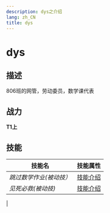 ```yaml
---
description: dys之介绍
lang: zh_CN
title: dys
---
```


# dys
## 描述
806班的网管，劳动委员，数学课代表
## 战力
**T1上**
## 技能
|技能名|技能属性|
|-----|-----|
|*跳过数学作业(被动技）*|[技能介绍](../skill/dys_sk1.md)|
|*见死必救(被动技)*|[技能介绍](../skill/dys_sk2.md)|
|